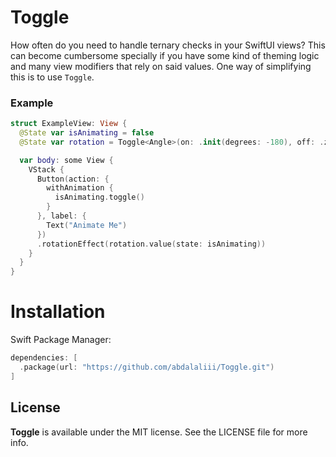 # Toggle

How often do you need to handle ternary checks in your SwiftUI views? This can become cumbersome specially if you have 
some kind of theming logic and many view modifiers that rely on said values. One way of simplifying this is to use `Toggle`.

### Example

```swift
struct ExampleView: View {
  @State var isAnimating = false
  @State var rotation = Toggle<Angle>(on: .init(degrees: -180), off: .zero)

  var body: some View {
    VStack {
      Button(action: {
        withAnimation {
          isAnimating.toggle()
        }
      }, label: {
        Text("Animate Me")
      })
      .rotationEffect(rotation.value(state: isAnimating))
    }
  }
}
```

# Installation

Swift Package Manager:

```swift
dependencies: [
  .package(url: "https://github.com/abdalaliii/Toggle.git")
]
```

## License

**Toggle** is available under the MIT license. See the LICENSE file for more info.
